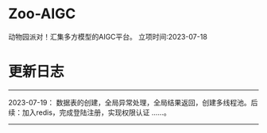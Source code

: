# Zoo-AIGC
动物园派对！汇集多方模型的AIGC平台。
立项时间:2023-07-18 
# 更新日志
------
2023-07-19：
数据表的创建，全局异常处理，全局结果返回，创建多线程池。后续：加入redis，完成登陆注册，实现权限认证 ......。

------


